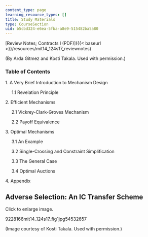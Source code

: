 ```yaml
---
content_type: page
learning_resource_types: []
title: Study Materials
type: CourseSection
uid: b5cbd324-e6ea-5fba-a8e9-515482ba5a80
---
```


[Review Notes; Contracts I (PDF)]({{< baseurl >}}/resources/mit14_124s17_reviewnotes) 

(By Arda Gitmez and Kosti Takala. Used with permission.)

### Table of Contents

1\. A Very Brief Introduction to Mechanism Design

     1.1 Revelation Principle

2\. Efficient Mechanisms

     2.1 Vickrey-Clark-Groves Mechanism

     2.2 Payoff Equivalence

3\. Optimal Mechanisms

     3.1 An Example

     3.2 Single-Crossing and Constraint Simplification

     3.3 The General Case

     3.4 Optimal Auctions

4\. Appendix

Adverse Selection: An IC Transfer Scheme 
-----------------------------------------

Click to enlarge image. 

9228166mit14\_124s17\_fig1jpg54532657

(Image courtesy of Kosti Takala. Used with permission.)
